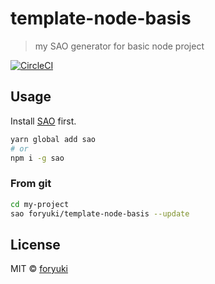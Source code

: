 # template-node-basis

> my SAO generator for basic node project

[![CircleCI](https://circleci.com/gh/foryuki/template-node-basis.svg?style=svg)](https://circleci.com/gh/foryuki/template-node-basis)

## Usage

Install [SAO](https://github.com/saojs/sao) first.

```bash
yarn global add sao
# or
npm i -g sao
```

### From git

```bash
cd my-project
sao foryuki/template-node-basis --update
```

## License

MIT &copy; [foryuki](github.com/foryuki)
